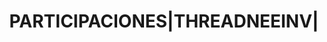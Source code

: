 ---
layout: asset
title: PARTICIPACIONES|THREADNEEINV|                               
isin: GB00B119QM69
---